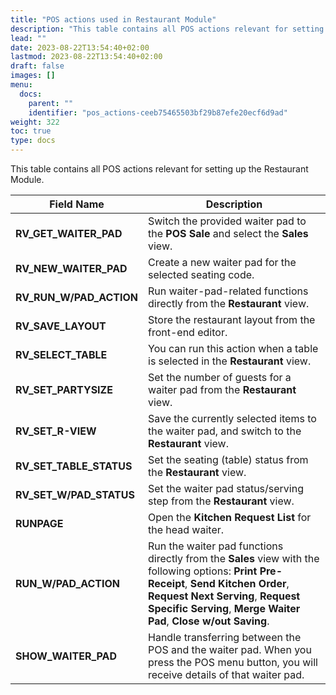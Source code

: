 ```yaml
---
title: "POS actions used in Restaurant Module"
description: "This table contains all POS actions relevant for setting up the Restaurant Module."
lead: ""
date: 2023-08-22T13:54:40+02:00
lastmod: 2023-08-22T13:54:40+02:00
draft: false
images: []
menu:
  docs:
    parent: ""
    identifier: "pos_actions-ceeb75465503bf29b87efe20ecf6d9ad"
weight: 322
toc: true
type: docs
---
```


This table contains all POS actions relevant for setting up the Restaurant Module.

| Field Name      | Description |
| ----------- | ----------- |
| **RV_GET_WAITER_PAD** | Switch the provided waiter pad to the **POS Sale** and select the **Sales** view. |
| **RV_NEW_WAITER_PAD** | Create a new waiter pad for the selected seating code. |
| **RV_RUN_W/PAD_ACTION** | Run waiter-pad-related functions directly from the **Restaurant** view. |
| **RV_SAVE_LAYOUT** | Store the restaurant layout from the front-end editor. |
| **RV_SELECT_TABLE** | You can run this action when a table is selected in the **Restaurant** view. |
| **RV_SET_PARTYSIZE** | Set the number of guests for a waiter pad from the **Restaurant** view. |
| **RV_SET_R-VIEW** | Save the currently selected items to the waiter pad, and switch to the **Restaurant** view. |
| **RV_SET_TABLE_STATUS** | Set the seating (table) status from the **Restaurant** view. |
| **RV_SET_W/PAD_STATUS** | Set the waiter pad status/serving step from the **Restaurant** view. |
| **RUNPAGE** | Open the **Kitchen Request List** for the head waiter. |
| **RUN_W/PAD_ACTION** | Run the waiter pad functions directly from the **Sales** view with the following options: **Print Pre-Receipt**, **Send Kitchen Order**, **Request Next Serving**, **Request Specific Serving**, **Merge Waiter Pad**, **Close w/out Saving**. |
| **SHOW_WAITER_PAD** | Handle transferring between the POS and the waiter pad. When you press the POS menu button, you will receive details of that waiter pad. | 

